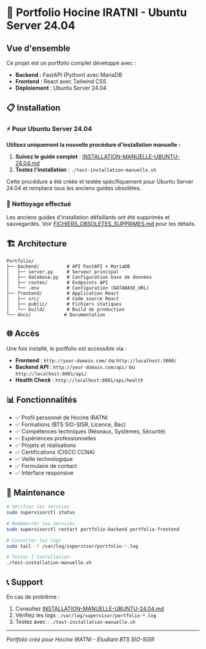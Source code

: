 # 🚀 Portfolio Hocine IRATNI - Ubuntu Server 24.04

## Vue d'ensemble

Ce projet est un portfolio complet développé avec :
- **Backend** : FastAPI (Python) avec MariaDB
- **Frontend** : React avec Tailwind CSS
- **Déploiement** : Ubuntu Server 24.04

## 📋 Installation

### ⚡ Pour Ubuntu Server 24.04

**Utilisez uniquement la nouvelle procédure d'installation manuelle :**

1. **Suivez le guide complet** : [INSTALLATION-MANUELLE-UBUNTU-24.04.md](INSTALLATION-MANUELLE-UBUNTU-24.04.md)
2. **Testez l'installation** : `./test-installation-manuelle.sh`

Cette procédure a été créée et testée spécifiquement pour Ubuntu Server 24.04 et remplace tous les anciens guides obsolètes.

### 🧹 Nettoyage effectué

Les anciens guides d'installation défaillants ont été supprimés et sauvegardés. Voir [FICHIERS_OBSOLETES_SUPPRIMES.md](FICHIERS_OBSOLETES_SUPPRIMES.md) pour les détails.

## 🏗️ Architecture

```
Portfolio/
├── backend/          # API FastAPI + MariaDB
│   ├── server.py     # Serveur principal
│   ├── database.py   # Configuration base de données
│   ├── routes/       # Endpoints API
│   └── .env          # Configuration (DATABASE_URL)
├── frontend/         # Application React
│   ├── src/          # Code source React
│   ├── public/       # Fichiers statiques
│   └── build/        # Build de production
└── docs/            # Documentation
```

## 🌐 Accès

Une fois installé, le portfolio est accessible via :
- **Frontend** : `http://your-domain.com/` ou `http://localhost:3000/`
- **Backend API** : `http://your-domain.com/api/` ou `http://localhost:8001/api/`
- **Health Check** : `http://localhost:8001/api/health`

## 📊 Fonctionnalités

- ✅ Profil personnel de Hocine IRATNI
- ✅ Formations (BTS SIO-SISR, Licence, Bac)
- ✅ Compétences techniques (Réseaux, Systèmes, Sécurité)
- ✅ Expériences professionnelles
- ✅ Projets et réalisations
- ✅ Certifications (CISCO CCNA)
- ✅ Veille technologique
- ✅ Formulaire de contact
- ✅ Interface responsive

## 🔧 Maintenance

```bash
# Vérifier les services
sudo supervisorctl status

# Redémarrer les services
sudo supervisorctl restart portfolio-backend portfolio-frontend

# Consulter les logs
sudo tail -f /var/log/supervisor/portfolio-*.log

# Tester l'installation
./test-installation-manuelle.sh
```

## 📞 Support

En cas de problème :
1. Consultez [INSTALLATION-MANUELLE-UBUNTU-24.04.md](INSTALLATION-MANUELLE-UBUNTU-24.04.md)
2. Vérifiez les logs : `/var/log/supervisor/portfolio-*.log`
3. Testez avec : `./test-installation-manuelle.sh`

---

*Portfolio créé pour Hocine IRATNI - Étudiant BTS SIO-SISR*
